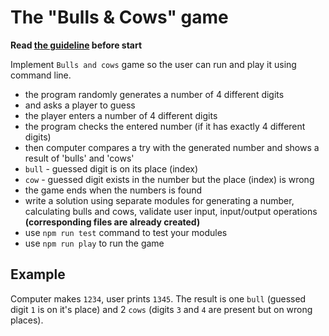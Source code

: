# The "Bulls & Cows" game

**Read [the guideline](https://github.com/mate-academy/js_task-guideline/blob/master/README.md) before start**

Implement `Bulls and cows` game so the user can run and play it using command line.

- the program randomly generates a number of 4 different digits
- and asks a player to guess
- the player enters a number of 4 different digits
- the program checks the entered number (if it has exactly 4 different digits)
- then computer compares a try with the generated number and shows a result of 'bulls' and 'cows'
- `bull` - guessed digit is on its place (index)
- `cow` - guessed digit exists in the number but the place (index) is wrong
- the game ends when the numbers is found
- write a solution using separate modules for generating a number, calculating bulls and cows, validate user input, input/output operations
**(corresponding files are already created)**
- use `npm run test` command to test your modules
- use `npm run play` to run the game

## Example
Computer makes `1234`, user prints `1345`. The result is one `bull` (guessed
digit `1` is on it's place) and 2 `cows` (digits `3` and `4` are present but on
wrong places).

